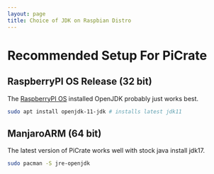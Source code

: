 ```yaml
---
layout: page
title: Choice of JDK on Raspbian Distro
---
```


# Recommended Setup For PiCrate

## RaspberryPI OS Release (32 bit)

The [RaspberryPI OS][raspbian] installed OpenJDK probably just works best.

```bash
sudo apt install openjdk-11-jdk # installs latest jdk11
```

## ManjaroARM (64 bit)

The latest version of PiCrate works well with stock java install jdk17.

```bash
sudo pacman -S jre-openjdk
```

[raspbian]:https://www.raspberrypi.com/software/
